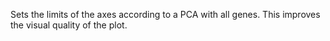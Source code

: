 Sets the limits of the axes according to a PCA with all genes.
This improves the visual quality of the plot.